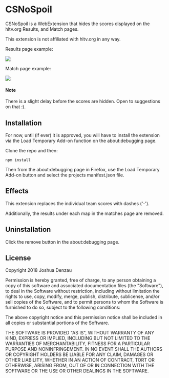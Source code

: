 # CSNoSpoil

CSNoSpoil is a WebExtension that hides the scores displayed on the hltv.org Results, and Match pages.

This extension is not affiliated with hltv.org in any way.

Results page example:
<p align="left">
<img src="https://user-images.githubusercontent.com/5851874/36132437-4ffca006-1045-11e8-9d07-d9f04e992e28.png"/>
</p>

Match page example:
<p align="left">
<img src="https://user-images.githubusercontent.com/5851874/36132441-52238b24-1045-11e8-8d2f-29bad6cd34bc.png"/>
</p>

#### Note
There is a slight delay before the scores are hidden. Open to suggestions on that :).

## Installation

For now, until (if ever) it is approved, you will have to install the extension via the Load Temporary Add-on function on the about:debugging page.

Clone the repo and then:
```
npm install
```
Then from the about:debugging page in Firefox, use the Load Temporary Add-on button and select the projects manifest.json file.

## Effects

This extension replaces the individual team scores with dashes ('-').

Additionally, the results under each map in the matches page are removed.

## Uninstallation

Click the remove button in the about:debugging page. 

## License

Copyright 2018 Joshua Denzau

Permission is hereby granted, free of charge, to any person obtaining a copy of this software and associated documentation files (the "Software"), to deal in the Software without restriction, including without limitation the rights to use, copy, modify, merge, publish, distribute, sublicense, and/or sell copies of the Software, and to permit persons to whom the Software is furnished to do so, subject to the following conditions:

The above copyright notice and this permission notice shall be included in all copies or substantial portions of the Software.

THE SOFTWARE IS PROVIDED "AS IS", WITHOUT WARRANTY OF ANY KIND, EXPRESS OR IMPLIED, INCLUDING BUT NOT LIMITED TO THE WARRANTIES OF MERCHANTABILITY, FITNESS FOR A PARTICULAR PURPOSE AND NONINFRINGEMENT. IN NO EVENT SHALL THE AUTHORS OR COPYRIGHT HOLDERS BE LIABLE FOR ANY CLAIM, DAMAGES OR OTHER LIABILITY, WHETHER IN AN ACTION OF CONTRACT, TORT OR OTHERWISE, ARISING FROM, OUT OF OR IN CONNECTION WITH THE SOFTWARE OR THE USE OR OTHER DEALINGS IN THE SOFTWARE.